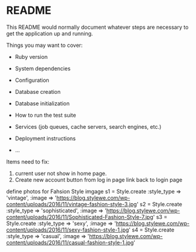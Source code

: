 # README

This README would normally document whatever steps are necessary to get the
application up and running.

Things you may want to cover:

* Ruby version

* System dependencies

* Configuration

* Database creation

* Database initialization

* How to run the test suite

* Services (job queues, cache servers, search engines, etc.)

* Deployment instructions

* ...

Items need to fix:
1) current user not show in home page.
2) Create new account button from log in page link back to login page

define photos for Fahsion Style imgage
s1 = Style.create :style_type => 'vintage', :image => 'https://blog.stylewe.com/wp-content/uploads/2016/11/vintage-fashion-style-3.jpg'
s2 = Style.create :style_type => 'sophisticated', :image => 'https://blog.stylewe.com/wp-content/uploads/2016/11/Sophisticated-Fashion-Style-7.jpg'
s3 = Style.create :style_type => 'sexy', :image => 'https://blog.stylewe.com/wp-content/uploads/2016/11/sexy-fashion-style-1.jpg'
s4 = Style.create :style_type => 'casual', :image => 'https://blog.stylewe.com/wp-content/uploads/2016/11/casual-fashion-style-1.jpg'
